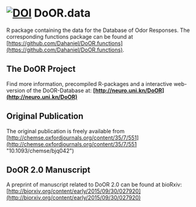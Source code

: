 [![DOI](https://zenodo.org/badge/doi/10.5281/zenodo.46555.svg)](http://dx.doi.org/10.5281/zenodo.46555)
DoOR.data
=========

R package containing the data for the Database of Odor Responses. The corresponding functions package can be found at [https://github.com/Dahaniel/DoOR.functions](https://github.com/Dahaniel/DoOR.functions).

## The DoOR Project
Find more information, precompiled R-packages and a interactive web-version of the DoOR-Database at: **[http://neuro.uni.kn/DoOR](http://neuro.uni.kn/DoOR)**

## Original Publication
The original publication is freely available from  [http://chemse.oxfordjournals.org/content/35/7/551](http://chemse.oxfordjournals.org/content/35/7/551 "10.1093/chemse/bjq042")

## DoOR 2.0 Manuscript
A preprint of manuscript related to DoOR 2.0 can be found at bioRxiv: [http://biorxiv.org/content/early/2015/09/30/027920](http://biorxiv.org/content/early/2015/09/30/027920)
